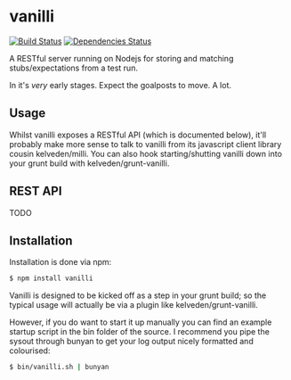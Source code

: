 # vanilli

[![Build Status](https://travis-ci.org/kelveden/vanilli.png?branch=master)](https://travis-ci.org/kelveden/vanilli)
[![Dependencies Status](https://david-dm.org/kelveden/vanilli.png?branch=master)](https://david-dm.org/kelveden/vanilli)

A RESTful server running on Nodejs for storing and matching stubs/expectations from a test run.

In it's *very* early stages. Expect the goalposts to move. A lot.

## Usage
Whilst vanilli exposes a RESTful API (which is documented below), it'll probably make more sense to talk to vanilli from its
javascript client library cousin kelveden/milli. You can also hook starting/shutting vanilli down into your grunt build
with kelveden/grunt-vanilli.

## REST API
TODO

## Installation

Installation is done via npm:

``` bash
$ npm install vanilli
```

Vanilli is designed to be kicked off as a step in your grunt build; so the typical usage will actually be via a plugin like
kelveden/grunt-vanilli.

However, if you do want to start it up manually you can find an example startup script in the bin folder of the source. I recommend
you pipe the sysout through bunyan to get your log output nicely formatted and colourised:

``` bash
$ bin/vanilli.sh | bunyan
```